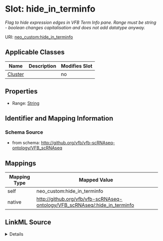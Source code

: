

# Slot: hide_in_terminfo


_Flag to hide expression edges in VFB Term Info pane. Range must be string - boolean changes capitalisation and does not add datatype anyway._





URI: [neo_custom:hide_in_terminfo](http://n2o.neo/custom/hide_in_terminfo)



<!-- no inheritance hierarchy -->





## Applicable Classes

| Name | Description | Modifies Slot |
| --- | --- | --- |
| [Cluster](Cluster.md) |  |  no  |







## Properties

* Range: [String](String.md)





## Identifier and Mapping Information







### Schema Source


* from schema: http://github.org/vfb/vfb-scRNAseq-ontology/VFB_scRNAseq




## Mappings

| Mapping Type | Mapped Value |
| ---  | ---  |
| self | neo_custom:hide_in_terminfo |
| native | http://github.org/vfb/vfb-scRNAseq-ontology/VFB_scRNAseq/:hide_in_terminfo |




## LinkML Source

<details>
```yaml
name: hide_in_terminfo
description: Flag to hide expression edges in VFB Term Info pane. Range must be string
  - boolean changes capitalisation and does not add datatype anyway.
from_schema: http://github.org/vfb/vfb-scRNAseq-ontology/VFB_scRNAseq
rank: 1000
slot_uri: neo_custom:hide_in_terminfo
alias: hide_in_terminfo
domain_of:
- Cluster
range: string

```
</details>